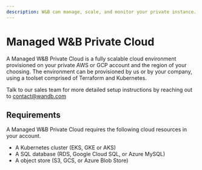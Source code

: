 ```yaml
---
description: W&B can manage, scale, and monitor your private instance.
---
```


# Managed W\&B Private Cloud

A Managed W\&B Private Cloud is a fully scalable cloud environment provisioned on your private AWS or GCP account and the region of your choosing. The environment can be provisioned by us or by your company, using a toolset comprised of Terraform and Kubernetes.

Talk to our sales team for more detailed setup instructions by reaching out to [contact@wandb.com](mailto:contact@wandb.com)

## Requirements

A Managed W\&B Private Cloud requires the following cloud resources in your account.

* A Kubernetes cluster (EKS, GKE or AKS)
* A SQL database (RDS, Google Cloud SQL, or Azure MySQL)
* A object store (S3, GCS, or Azure Blob Store)
